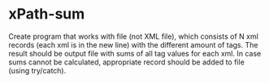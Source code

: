 # xPath-sum
Create program that works with file (not XML file), which consists of N xml records (each xml is in the new line) with the different amount of tags.
The result should be output file with sums of all tag values for each xml.
In case sums cannot be calculated, appropriate record should be added to file (using try/catch).
